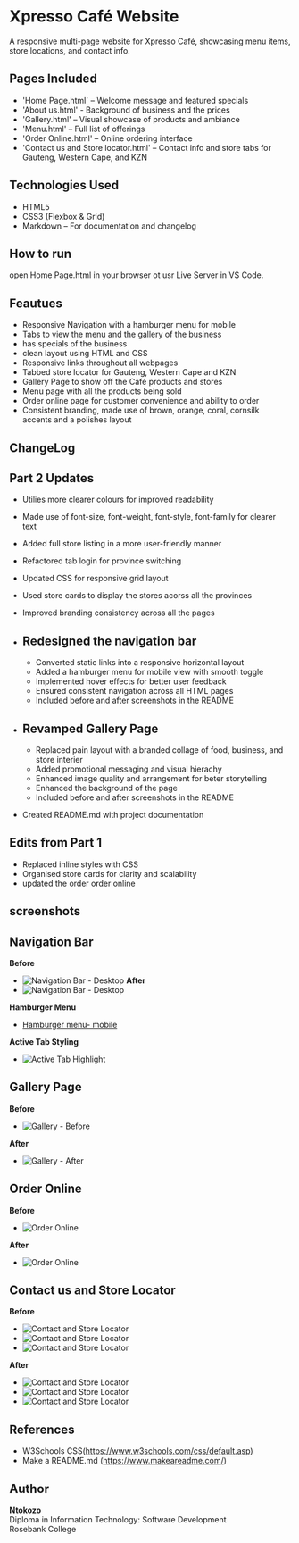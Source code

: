 # Xpresso Café Website
A responsive multi-page website for Xpresso Café, showcasing menu items, store locations, and contact info.


## Pages Included
- 'Home Page.html` – Welcome message and featured specials
- 'About us.html' - Background of business and the prices
- 'Gallery.html' – Visual showcase of products and ambiance
- 'Menu.html' – Full list of offerings
- 'Order Online.html' – Online ordering interface
- 'Contact us and Store locator.html' – Contact info and store tabs for Gauteng, Western Cape, and KZN


## Technologies Used
- HTML5
- CSS3 (Flexbox & Grid)
- Markdown – For documentation and changelog

## How to run
open Home Page.html in your browser ot usr Live Server in VS Code. 


## Feautues
- Responsive Navigation with a hamburger menu for mobile
- Tabs to view the menu and the gallery of the business
- has specials of the business 
- clean layout using HTML and CSS
- Responsive links throughout all webpages
- Tabbed store locator for Gauteng, Western Cape and KZN
- Gallery Page to show off the Café products and stores
- Menu page with all the products being sold
- Order online page for customer convenience and ability to order
- Consistent branding, made use of brown, orange, coral, cornsilk accents and a polishes layout
 
## ChangeLog

## Part 2 Updates
- Utilies more clearer colours for improved readability
- Made use of font-size, font-weight, font-style, font-family for clearer text
- Added full store listing in a more user-friendly manner
- Refactored tab login for province switching 
- Updated CSS for responsive grid layout 
- Used store cards to display the stores acorss all the provinces
- Improved branding consistency across all the pages

- ## Redesigned the navigation bar
  - Converted static links into a responsive horizontal layout
  - Added a hamburger menu for mobile view with smooth toggle 
  - Implemented hover effects for better user feedback
  - Ensured consistent navigation across all HTML pages
  - Included before and after screenshots in the README

- ## Revamped Gallery Page
  - Replaced pain layout with a branded collage of food, business, and store interier
  - Added promotional messaging and visual hierachy
  - Enhanced image quality and arrangement for beter storytelling 
  - Enhanced the background of the page
  - Included before and after screenshots in the README

- Created README.md with project documentation



## Edits from Part 1
- Replaced inline styles with CSS
- Organised store cards for clarity and scalability
- updated the order order online 


## screenshots 

## Navigation Bar
**Before**
- ![Navigation Bar - Desktop](images/nav-then.png)
**After**
- ![Navigation Bar - Desktop](images/nav-now.png)

**Hamburger Menu**
- [Hamburger menu- mobile](images/nav-mobile.png)

**Active Tab Styling**
- ![Active Tab Highlight](images/nav-active-tab.png)

## Gallery Page
**Before**
- ![Gallery - Before](images/gallery-then.png)

**After**
- ![Gallery - After](images/gallery-now.png)

## Order Online
**Before**
- ![Order Online](images/nav-then.png)

**After**
- ![Order Online](images/nav-then.png)

## Contact us and Store Locator
**Before**
- ![Contact and Store Locator](images/contact-then-gauteng.png)
- ![Contact and Store Locator](images/contact-then-westerncape.png)
- ![Contact and Store Locator](images/contact-then-kzn.png)

**After**
- ![Contact and Store Locator](images/contact-now-gauteng.png)
- ![Contact and Store Locator](images/contact-now-westerncape.png)
- ![Contact and Store Locator](images/contact-now-kzn.png)

## References
- W3Schools CSS(https://www.w3schools.com/css/default.asp)
- Make a README.md (https://www.makeareadme.com/)

## Author
**Ntokozo**  
Diploma in Information Technology: Software Development  
Rosebank College  

